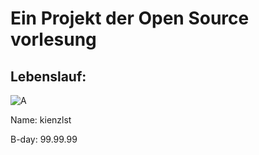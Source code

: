 # Ein Projekt der Open Source vorlesung

## Lebenslauf:				
![A](http://img.clipartall.com/pokemon-clipart-image-poke-clipart005.jpg "Bildtitel hier")


Name: kienzlst

B-day: 99.99.99


